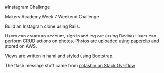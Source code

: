#Instagram Challenge

Makers Academy Week 7 Weekend Challenge

Build an Instagram clone using Rails.

Users can create an account, sign in and log out (using Devise)
Users can perform CRUD actions on photos.
Photos are uploaded using paperclip and stored on AWS.

Views are written in haml and styled using Bootstrap.

The flash message stuff came from [potashin on Stack Overflow](http://stackoverflow.com/questions/30884139/flash-message-does-not-have-bootstrap-classes)
